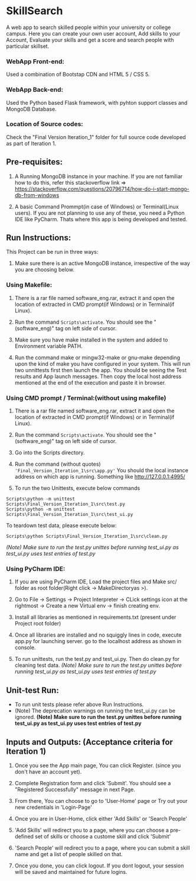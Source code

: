 # SkillSearch
A web app to search skilled people within your university or college campus. Here you can create your own user account, Add skills to your Account, Evaluate your skills and get a score and search people with particular skillset.   

### WebApp Front-end: 
Used a combination of Bootstap CDN and HTML 5 / CSS 5.

### WebApp Back-end: 
Used the Python based Flask framework, with pyhton support classes and MongoDB Database. 

### Location of Source codes: 
Check the "Final Version Iteration_1" folder for full source code developed as part of Iteration 1.


## Pre-requisites: 
1. A Running MongoDB instance in your machine.
If you are not familiar how to do this, refer this stackoverflow link => https://stackoverflow.com/questions/20796714/how-do-i-start-mongo-db-from-windows

2. A basic Command Prommpt(in case of Windows) or Terminal(Linux users). If you are not planning to use any of these, you need a Python IDE like PyCharm. Thats where this app is being developed and tested. 


## Run Instructions:
This Project can be run in three ways:
1. Make sure there is an active MongoDB instance, irrespective of the way you are choosing below.

### Using Makefile:
1. There is a rar file named software_eng.rar, extract it and open the location of extracted in CMD prompt(if Windows) or in Terminal(if Linux).

2. Run the command `Scripts\activate`. You should see the "(software_eng)" tag on left side of cursor. 

3. Make sure you have make installed in the system and added to Environment variable PATH. 

4. Run the command make or mingw32-make or gnu-make depending upon the kind of make you have configured in your system. This will run two unnittests first then launch the app. You should be seeing the Test results and App launch messages. 
Then copy the local host address mentioned at the end of the execution and paste it in browser. 

### Using CMD prompt / Terminal:(without using makefile)
1. There is a rar file named software_eng.rar, extract it and open the location of extracted in CMD prompt(if Windows) or in Terminal(if Linux).

2. Run the command `Scripts\activate`. You should see the "(software_eng)" tag on left side of cursor. 

3. Go into the Scripts directory.

4. Run the command (without quotes) `'Final_Version_Iteration_1\src\app.py'` 
You should the local instance address on which app is running. Something like http://127.0.0.1:4995/

5. To run the two Unittests, execute below commands 
```
Scripts\python -m unittest Scripts\Final_Version_Iteration_1\src\test.py
Scripts\python -m unittest Scripts\Final_Version_Iteration_1\src\test_ui.py
```
To teardown test data, please execute below:
```
Scripts\python Scripts\Final_Version_Iteration_1\src\clean.py
```
_(Note) Make sure to run the test.py unittes before running test_ui.py as test_ui.py uses test entries of test.py_

### Using PyCharm IDE:
1. If you are using PyCharm IDE, Load the project files and Make src/ folder as root folder(Right click -> MakeDirectoryas >).

2. Go to File -> Settings -> Project  Interpreter -> CLick settings icon at the rightmost -> Create a new Virtual env -> finish creating env. 

3. Install all libraries as mentioned in requirements.txt (present under Project root folder)

4. Once all libraries are installed and no squiggly lines in code, execute app.py for launching server. go to the localhost address as shown in console.

5. To run unittests, run the test.py and test_ui.py. Then do clean.py for cleaning test data. 
_(Note) Make sure to run the test.py unittes before running test_ui.py as test_ui.py uses test entries of test.py_



## Unit-test Run:
* To run unit tests please refer above Run Instructions. 
* (Note) The deprecation warnings on running the test_ui.py can be ignored.
__(Note) Make sure to run the test.py unittes before running test_ui.py as test_ui.py uses test entries of test.py__



## Inputs and Outputs: (Acceptance criteria for Iteration 1)
1. Once you see the App main page, You can click Register. (since you don't have an account yet).

2. Complete Registration form and click 'Submit'. You should see a "Registered Successfully" message in next Page.  

3. From there, You can choose to go to 'User-Home' page or Try out your new credentials in 'Login-Page'

4. Once you are in User-Home, click either 'Add Skills' or 'Search People'

5. 'Add Skills' will redirect you to a page, where you can choose a pre-defined set of skills or choose a custome skill and click 'Submit'

6. 'Search People' will redirect you to a page, where you can submit a skill name and get a list of people skilled on that. 

7. Once you done, you can click logout. If you dont logout, your session will be saved and maintained for future logins. 
